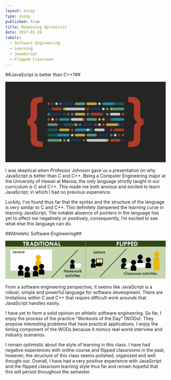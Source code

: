 ```yaml
---
layout: essay
type: essay
published: true
title: Remaining Optimistic
date: 2017-01-18
labels:
  - Software Engineering
  - Learning
  - JavaScript
  - Flipped Classroom
---
```


##JavaScript is better than C++?##

<img class="ui fluid circular floated image" src="../images/Ruby-and-JavaScript.jpg">

I was skeptical when Professor Johnson gave us a presentation on why JavaScript is better than C and C++. Being a Computer Engineering major at the University of Hawaii at Manoa, the only language strictly taught in our curriculum is C and C++. This made me both anxious and excited to learn JavaScript, in which I had no previous experience.

Luckily, I’ve found thus far that the syntax and the structure of the language is very similar to C and C++. This definitely dampened the learning curve in learning JavaScript. The notable absence of pointers in the language has yet to affect me negatively or positively, consequently, I’m excited to see what else this language can do.

##Atheletic Software Engineering##

<img class="ui fluid circular floated image" src="../images/FlippedClassroom.jpg">

From a software engineering perspective, it seems like JavaScript is a robust, simple and powerful language for software development. There are limitations within C and C++ that require difficult work arounds that JavaScript handles easily. 

I have yet to form a solid opinion on athletic software engineering. So far, I enjoy the process of the practice “Workouts of the Day” (WODs). They propose interesting problems that have practical applications. I enjoy the timing component of the WODs because it mimics real world interview and industry scenarios.

I remain optimistic about the style of learning in this class. I have had negative experiences with online course and flipped classrooms in the past, however; the structure of this class seems polished, organized and well thought out. Overall, I have had a very positive experience with JavaScript and the flipped classroom learning style thus far and remain hopeful that this will persist throughout the semester.


